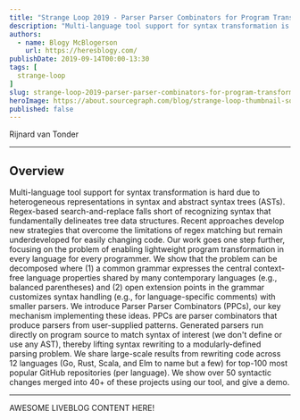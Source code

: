 ```yaml
---
title: "Strange Loop 2019 - Parser Parser Combinators for Program Transformation"
description: "Multi-language tool support for syntax transformation is hard due to heterogeneous representations in syntax and abstract syntax trees (ASTs). Regex-based search-and-replace falls short of recognizing syntax that fundamentally delineates tree data structures. Recent approaches develop new strategies that overcome the limitations of regex matching but remain underdeveloped for easily changing code. Our work goes one step further, focusing on the problem of enabling lightweight program transformation in every language for every programmer. We show that the problem can be decomposed where (1) a common grammar expresses the central context-free language properties shared by many contemporary languages (e.g., balanced parentheses) and (2) open extension points in the grammar customizes syntax handling (e.g., for language-specific comments) with smaller parsers. We introduce Parser Parser Combinators (PPCs), our key mechanism implementing these ideas. PPCs are parser combinators that produce parsers from user-supplied patterns. Generated parsers run directly on program source to match syntax of interest (we don't define or use any AST), thereby lifting syntax rewriting to a modularly-defined parsing problem. We share large-scale results from rewriting code across 12 languages (Go, Rust, Scala, and Elm to name but a few) for top-100 most popular GitHub repositories (per language). We show over 50 syntactic changes merged into 40+ of these projects using our tool, and give a demo."
authors:
  - name: Blogy McBlogerson
    url: https://heresblogy.com/
publishDate: 2019-09-14T00:00-13:30
tags: [
  strange-loop
]
slug: strange-loop-2019-parser-parser-combinators-for-program-transformation
heroImage: https://about.sourcegraph.com/blog/strange-loop-thumbnail-square-v2.jpg
published: false
---
```


<div className="container p-0 liveblog-presenters d-flex w-100 text-center">
  <div className="row m-0 w-100">
      <p className=" mr-12 m-0 w-100">
        <span className="liveblog-presenters__name">Rijnard van Tonder</span>
        <a href="https://twitter.com/rvtond" target="_blank" title="Twitter"><i className="fa fa-twitter pr-2"></i></a>
        <a href="https://github.com/rvantonder" target="_blank" title="GitHub"><i className="fa fa-github pr-2"></i></a>
        <a href="https://www.cs.cmu.edu/~rvantond/" target="_blank" title="Speaker's site"><i className="fa fa-globe pr-2"></i></a>
      </p>
  </div>
</div>

---

## Overview

Multi-language tool support for syntax transformation is hard due to heterogeneous representations in syntax and abstract syntax trees (ASTs). Regex-based search-and-replace falls short of recognizing syntax that fundamentally delineates tree data structures. Recent approaches develop new strategies that overcome the limitations of regex matching but remain underdeveloped for easily changing code. Our work goes one step further, focusing on the problem of enabling lightweight program transformation in every language for every programmer. We show that the problem can be decomposed where (1) a common grammar expresses the central context-free language properties shared by many contemporary languages (e.g., balanced parentheses) and (2) open extension points in the grammar customizes syntax handling (e.g., for language-specific comments) with smaller parsers. We introduce Parser Parser Combinators (PPCs), our key mechanism implementing these ideas. PPCs are parser combinators that produce parsers from user-supplied patterns. Generated parsers run directly on program source to match syntax of interest (we don't define or use any AST), thereby lifting syntax rewriting to a modularly-defined parsing problem. We share large-scale results from rewriting code across 12 languages (Go, Rust, Scala, and Elm to name but a few) for top-100 most popular GitHub repositories (per language). We show over 50 syntactic changes merged into 40+ of these projects using our tool, and give a demo.

---

AWESOME LIVEBLOG CONTENT HERE!

